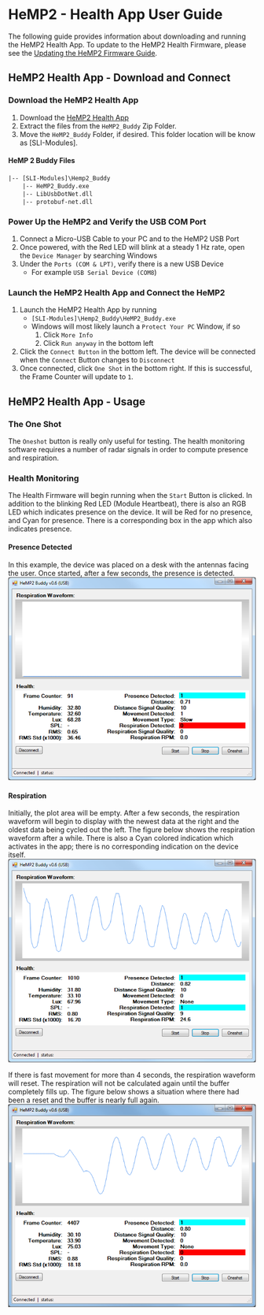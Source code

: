 # HeMP2 - Health App User Guide
The following guide provides information about downloading and running the HeMP2 Health App. To update to the HeMP2 Health Firmware, please see the [Updating the HeMP2 Firmware Guide]().

## HeMP2 Health App - Download and Connect
### Download the HeMP2 Health App
1. Download the [HeMP2 Health App](https://modules-release.s3-us-west-2.amazonaws.com/health_windows_app/HeMP2_Buddy.zip)
2. Extract the files from the `HeMP2_Buddy` Zip Folder.
3. Move the `HeMP2_Buddy` Folder, if desired. This folder location will be know as [SLI-Modules].
#### HeMP 2 Buddy Files
    |-- [SLI-Modules]\Hemp2_Buddy
        |-- HeMP2_Buddy.exe
        |-- LibUsbDotNet.dll
        |-- protobuf-net.dll

### Power Up the HeMP2 and Verify the USB COM Port
1. Connect a Micro-USB Cable to your PC and to the HeMP2 USB Port
2. Once powered, with the Red LED will blink at a steady 1 Hz rate, open the `Device Manager` by searching Windows
3. Under the `Ports (COM & LPT)`, verify there is a new USB Device
    - For example `USB Serial Device (COM8`)

### Launch the HeMP2 Health App and Connect the HeMP2
1. Launch the HeMP2 Health App by running
    - `[SLI-Modules]\Hemp2_Buddy\HeMP2_Buddy.exe`
    - Windows will most likely launch a `Protect Your PC` Window, if so
        1. Click `More Info`
        2. Click `Run anyway` in the bottom left
2. Click the `Connect Button` in the bottom left. The device will be connected when the `Connect` Button changes to `Disconnect`
3. Once connected, click `One Shot` in the bottom right. If this is successful, the Frame Counter will update to `1`.

## HeMP2 Health App - Usage
### The One Shot
The `Oneshot` button is really only useful for testing. The health monitoring software requires a number of radar signals in order to compute presence and respiration.

### Health Monitoring
The Health Firmware will begin running when the `Start` Button is clicked. In addition to the blinking Red LED (Module Heartbeat), there is also an RGB LED which indicates presence on the device. It will be Red for no presence, and Cyan for presence. There is a corresponding box in the app which also indicates presence.

#### Presence Detected
In this example, the device was placed on a desk with the antennas facing the user. Once started, after a few seconds, the presence is detected.
![](images/health_app/presence.png)

#### Respiration
Initially, the plot area will be empty. After a few seconds, the respiration waveform will begin to display with the newest data at the right and the oldest data being cycled out the left. The figure below shows the respiration waveform after a while. There is also a Cyan colored indication which activates in the app; there is no corresponding indication on the device itself.
![](images/health_app/respiration.png)

If there is fast movement for more than 4 seconds, the respiration waveform will reset. The respiration will not be calculated again until the buffer completely fills up. The figure below shows a situation where there had been a reset and the buffer is nearly full again.  
![](images/health_app/fast_movement_reset.png)